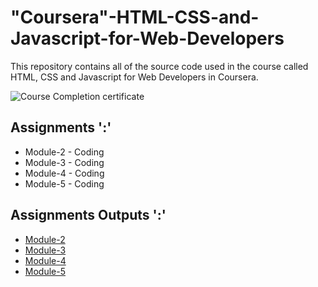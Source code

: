 # "Coursera"-HTML-CSS-and-Javascript-for-Web-Developers

This repository contains all of the source code used in the course called HTML, CSS and Javascript for Web Developers in Coursera.

![Course Completion certificate](https://54-haks.github.io/Coursera-HTML_CSS_and_JavaScript_for_Web_Developers/)

## Assignments ':'

* Module-2 - Coding
* Module-3 - Coding
* Module-4 - Coding
* Module-5 - Coding


## Assignments Outputs ':'

* [Module-2](https://54-haks.github.io/Coursera-HTML_CSS_and_JavaScript_for_Web_Developers/Assignments/Module-2/index.html)
* [Module-3](https://54-haks.github.io/Coursera-HTML_CSS_and_JavaScript_for_Web_Developers/Assignments/Module-3/index.html)
* [Module-4](https://54-haks.github.io/Coursera-HTML_CSS_and_JavaScript_for_Web_Developers/Assignments/Module-4/index.html)
* [Module-5](https://54-haks.github.io/Coursera-HTML_CSS_and_JavaScript_for_Web_Developers/Assignments/Module-5/index.html)
